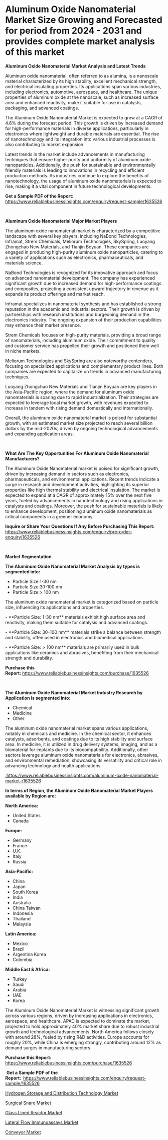 <p><h1>Aluminum Oxide Nanomaterial Market Size Growing and Forecasted for period from 2024 - 2031 and provides complete market analysis of this market</h1></p><p><strong>Aluminum Oxide Nanomaterial Market Analysis and Latest Trends</strong></p>
<p><p>Aluminum oxide nanomaterial, often referred to as alumina, is a nanoscale material characterized by its high stability, excellent mechanical strength, and electrical insulating properties. Its applications span various industries, including electronics, automotive, aerospace, and healthcare. The unique properties of aluminum oxide at the nanoscale, such as increased surface area and enhanced reactivity, make it suitable for use in catalysts, packaging, and advanced coatings.</p><p>The Aluminum Oxide Nanomaterial Market is expected to grow at a CAGR of 4.6% during the forecast period. This growth is driven by increased demand for high-performance materials in diverse applications, particularly in electronics where lightweight and durable materials are essential. The rise of nanotechnology and its integration into various industrial processes is also contributing to market expansion.</p><p>Latest trends in the market include advancements in manufacturing techniques that ensure higher purity and uniformity of aluminum oxide nanoparticles. Additionally, the push for sustainable and environmentally friendly materials is leading to innovations in recycling and efficient production methods. As industries continue to explore the benefits of nanotechnology, the usage of aluminum oxide nanomaterials is expected to rise, making it a vital component in future technological developments.</p></p>
<p><strong>Get a Sample PDF of the Report:&nbsp;</strong> <a href="https://www.reliablebusinessinsights.com/enquiry/request-sample/1635526?utm_campaign=84&utm_medium=2&utm_source=Github&utm_content=ia&utm_term=17112024&utm_id=aluminum-oxide-nanomaterial">https://www.reliablebusinessinsights.com/enquiry/request-sample/1635526</a></p>
<p>&nbsp;</p>
<p><strong>Aluminum Oxide Nanomaterial Major Market Players</strong></p>
<p><p>The aluminum oxide nanomaterial market is characterized by a competitive landscape with several key players, including NaBond Technologies, Inframat, Strem Chemicals, Meliorum Technologies, SkySpring, Luoyang Zhongchao New Materials, and Tianjin Boyuan. These companies are engaged in producing high-purity aluminum oxide nanoparticles, catering to a variety of applications such as electronics, pharmaceuticals, and materials science.</p><p>NaBond Technologies is recognized for its innovative approach and focus on advanced nanomaterial development. The company has experienced significant growth due to increased demand for high-performance coatings and composites, projecting a consistent upward trajectory in revenue as it expands its product offerings and market reach.</p><p>Inframat specializes in nanomaterial synthesis and has established a strong reputation in the academic and industrial sectors. Their growth is driven by partnerships with research institutions and burgeoning demand in the electronics industry. The ongoing expansion of their production capabilities may enhance their market presence.</p><p>Strem Chemicals focuses on high-purity materials, providing a broad range of nanomaterials, including aluminum oxide. Their commitment to quality and customer service has propelled their growth and positioned them well in niche markets.</p><p>Meliorum Technologies and SkySpring are also noteworthy contenders, focusing on specialized applications and complementary product lines. Both companies are expected to capitalize on trends in advanced manufacturing techniques.</p><p>Luoyang Zhongchao New Materials and Tianjin Boyuan are key players in the Asia-Pacific region, where the demand for aluminum oxide nanomaterials is soaring due to rapid industrialization. Their strategies are expected to leverage local market growth, with revenues expected to increase in tandem with rising demand domestically and internationally.</p><p>Overall, the aluminum oxide nanomaterial market is poised for substantial growth, with an estimated market size projected to reach several billion dollars by the mid-2020s, driven by ongoing technological advancements and expanding application areas.</p></p>
<p>&nbsp;</p>
<p><strong>What Are The Key Opportunities For Aluminum Oxide Nanomaterial Manufacturers?</strong></p>
<p><p>The Aluminum Oxide Nanomaterial market is poised for significant growth, driven by increasing demand in sectors such as electronics, pharmaceuticals, and environmental applications. Recent trends indicate a surge in research and development activities, highlighting its superior properties like high thermal stability and electrical insulation. The market is expected to expand at a CAGR of approximately 15% over the next five years, fueled by advancements in nanotechnology and rising applications in catalysts and coatings. Moreover, the push for sustainable materials is likely to enhance development, positioning aluminum oxide nanomaterials as critical components in a greener economy.</p></p>
<p><strong>Inquire or Share Your Questions If Any Before Purchasing This Report:</strong> <a href="https://www.reliablebusinessinsights.com/enquiry/pre-order-enquiry/1635526?utm_campaign=84&utm_medium=2&utm_source=Github&utm_content=ia&utm_term=17112024&utm_id=aluminum-oxide-nanomaterial">https://www.reliablebusinessinsights.com/enquiry/pre-order-enquiry/1635526</a></p>
<p>&nbsp;</p>
<p><strong>Market Segmentation</strong></p>
<p><strong>The Aluminum Oxide Nanomaterial Market Analysis by types is segmented into:</strong></p>
<p><ul><li>Particle Size:1-30 nm</li><li>Particle Size:30-100 nm</li><li>Particle Size:> 100 nm</li></ul></p>
<p><p>The aluminum oxide nanomaterial market is categorized based on particle size, influencing its applications and properties. </p><p>- **Particle Size: 1-30 nm** materials exhibit high surface area and reactivity, making them suitable for catalysis and advanced coatings. </p><p>- **Particle Size: 30-100 nm** materials strike a balance between strength and stability, often used in electronics and biomedical applications. </p><p>- **Particle Size: > 100 nm** materials are primarily used in bulk applications like ceramics and abrasives, benefiting from their mechanical strength and durability.</p></p>
<p><strong>Purchase this Report:&nbsp;</strong><a href="https://www.reliablebusinessinsights.com/purchase/1635526?utm_campaign=84&utm_medium=2&utm_source=Github&utm_content=ia&utm_term=17112024&utm_id=aluminum-oxide-nanomaterial">https://www.reliablebusinessinsights.com/purchase/1635526</a></p>
<p>&nbsp;</p>
<p><strong>The Aluminum Oxide Nanomaterial Market Industry Research by Application is segmented into:</strong></p>
<p><ul><li>Chemical</li><li>Medicine</li><li>Other</li></ul></p>
<p><p>The aluminum oxide nanomaterial market spans various applications, notably in chemicals and medicine. In the chemical sector, it enhances catalysts, adsorbents, and coatings due to its high stability and surface area. In medicine, it is utilized in drug delivery systems, imaging, and as a biomaterial for implants due to its biocompatibility. Additionally, other sectors leverage aluminum oxide nanomaterials for electronics, abrasives, and environmental remediation, showcasing its versatility and critical role in advancing technology and health applications.</p></p>
<p><a href="https://www.reliablebusinessinsights.com/aluminum-oxide-nanomaterial-market-r1635526?utm_campaign=84&utm_medium=2&utm_source=Github&utm_content=ia&utm_term=17112024&utm_id=aluminum-oxide-nanomaterial">&nbsp;https://www.reliablebusinessinsights.com/aluminum-oxide-nanomaterial-market-r1635526</a></p>
<p><strong>In terms of Region, the Aluminum Oxide Nanomaterial Market Players available by Region are:</strong></p>
<p>
    <p> <strong> North America: </strong>
        <ul>
            <li>United States</li>
            <li>Canada</li>
        </ul>
        </p> 
    <p> <strong> Europe: </strong>
        <ul>
            <li>Germany</li>
            <li>France</li>
            <li>U.K.</li>
            <li>Italy</li>
            <li>Russia</li>
        </ul>
        </p> 
    <p> <strong> Asia-Pacific: </strong>
        <ul>
            <li>China</li>
            <li>Japan</li>
            <li>South Korea</li>
            <li>India</li>
            <li>Australia</li>
            <li>China Taiwan</li>
            <li>Indonesia</li>
            <li>Thailand</li>
            <li>Malaysia</li>
        </ul>
        </p> 
    <p> <strong> Latin America: </strong>
        <ul>
            <li>Mexico</li>
            <li>Brazil</li>
            <li>Argentina Korea</li>
            <li>Colombia</li>
        </ul>
        </p> 
    <p> <strong> Middle East & Africa: </strong>
        <ul>
            <li>Turkey</li>
            <li>Saudi</li>
            <li>Arabia</li>
            <li>UAE</li>
            <li>Korea</li>
        </ul>
    </p>
    </p>
<p><p>The Aluminum Oxide Nanomaterial Market is witnessing significant growth across various regions, driven by increasing applications in electronics, aerospace, and healthcare. APAC is expected to dominate the market, projected to hold approximately 40% market share due to robust industrial growth and technological advancements. North America follows closely with around 28%, fueled by rising R&D activities. Europe accounts for roughly 20%, while China is emerging strongly, contributing around 12% as demand surges in manufacturing sectors.</p></p>
<p><strong>Purchase this Report: </strong><a href="https://www.reliablebusinessinsights.com/purchase/1635526?utm_campaign=84&utm_medium=2&utm_source=Github&utm_content=ia&utm_term=17112024&utm_id=aluminum-oxide-nanomaterial">https://www.reliablebusinessinsights.com/purchase/1635526</a></p>
<p>&nbsp;<strong>Get a Sample PDF of the Report:&nbsp;&nbsp;</strong><a href="https://www.reliablebusinessinsights.com/enquiry/request-sample/1635526?utm_campaign=84&utm_medium=2&utm_source=Github&utm_content=ia&utm_term=17112024&utm_id=aluminum-oxide-nanomaterial">https://www.reliablebusinessinsights.com/enquiry/request-sample/1635526</a></p>
<p><strong></strong></p>
<p><p><a href="https://github.com/AngelaWalsh696/Market-Research-Report-List-1/blob/main/hydrogen-storage-and-distribution-technology-market.md?utm_campaign=84&utm_medium=2&utm_source=Github&utm_content=ia&utm_term=17112024&utm_id=aluminum-oxide-nanomaterial">Hydrogen Storage and Distribution Technology Market</a></p><p><a href="https://issuu.com/reportprime-2/docs/surgical-snare-market-size-2030.ppt_4888cd8b96c39c?utm_campaign=84&utm_medium=2&utm_source=Github&utm_content=ia&utm_term=17112024&utm_id=aluminum-oxide-nanomaterial">Surgical Snare Market</a></p><p><a href="https://www.linkedin.com/pulse/glass-lined-reactor-industry-resonance-128-amplification-across-nvsmc?utm_campaign=84&utm_medium=2&utm_source=Github&utm_content=ia&utm_term=17112024&utm_id=aluminum-oxide-nanomaterial">Glass Lined Reactor Market</a></p><p><a href="https://issuu.com/reportprime-2/docs/lateral-flow-immunoassays-market-si_667bd13fc23b89?utm_campaign=84&utm_medium=2&utm_source=Github&utm_content=ia&utm_term=17112024&utm_id=aluminum-oxide-nanomaterial">Lateral Flow Immunoassays Market</a></p><p><a href="https://www.linkedin.com/pulse/emerging-trends-conveyor-market-global-outlook-future-cgcvc?utm_campaign=84&utm_medium=2&utm_source=Github&utm_content=ia&utm_term=17112024&utm_id=aluminum-oxide-nanomaterial">Conveyor Market</a></p></p>